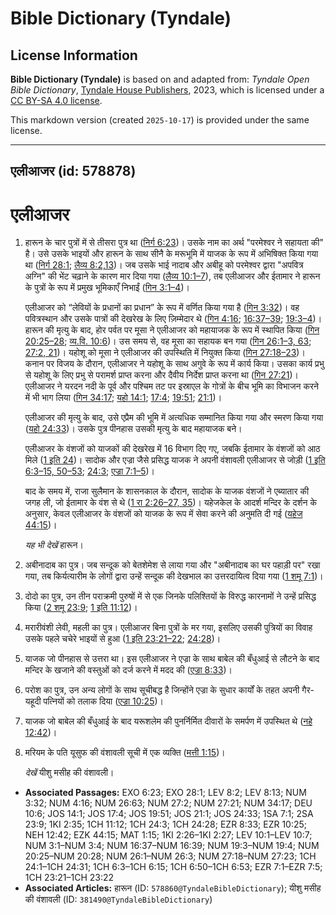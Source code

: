 # Bible Dictionary (Tyndale)

## License Information

**Bible Dictionary (Tyndale)** is based on and adapted from: _Tyndale Open Bible Dictionary_, [Tyndale House Publishers](https://tyndaleopenresources.com/), 2023, which is licensed under a [CC BY-SA 4.0 license](https://creativecommons.org/licenses/by-sa/4.0/legalcode.en).

This markdown version (created `2025-10-17`) is provided under the same license.



--------------------------------

## एलीआजर (id: 578878)

एलीआजर
======

1. हारून के चार पुत्रों में से तीसरा पुत्र था ([निर्ग 6:23](https://ref.ly/Exod6:23))। उसके नाम का अर्थ "परमेश्वर ने सहायता की" है। उसे उसके भाइयों और हारून के साथ सीनै के मरूभूमि में याजक के रूप में अभिषिक्त किया गया था ([निर्ग 28:1](https://ref.ly/Exod28:1); [लैव्य 8:2,13](https://ref.ly/Lev8:2,Lev8:13))। जब उसके भाई नादाब और अबीहू को परमेश्वर द्वारा "अपवित्र अग्नि" की भेंट चढ़ाने के कारण मार दिया गया ([लैव्य 10:1–7](https://ref.ly/Lev10:1-Lev10:7)), तब एलीआजर और ईतामार ने हारून के पुत्रों के रूप में प्रमुख भूमिकाएँ निभाईं ([गिन 3:1–4](https://ref.ly/Num3:1-Num3:4))।

    एलीआजर को “लेवियों के प्रधानों का प्रधान” के रूप में वर्णित किया गया है ([गिन 3:32](https://ref.ly/Num3:32))। वह पवित्रस्थान और उसके पात्रों की देखरेख के लिए ज़िम्मेदार थे ([गिन 4:16](https://ref.ly/Num4:16); [16:37–39](https://ref.ly/Num16:37-Num16:39); [19:3–4](https://ref.ly/Num19:3-Num19:4))। हारून की मृत्यु के बाद, होर पर्वत पर मूसा ने एलीआजर को महायाजक के रूप में स्थापित किया ([गिन 20:25–28](https://ref.ly/Num20:25-Num20:28); [व्य.वि. 10:6](https://ref.ly/Deut10:6))। उस समय से, वह मूसा का सहायक बन गया ([गिन 26:1](https://ref.ly/Num26:1-Num26:3,Num26:63)[–](https://ref.ly/Num26:1-Num26:3)[3, 63](https://ref.ly/Num26:1-Num26:3,Num26:63); [27:2, 21](https://ref.ly/Num27:2,Num27:21))। यहोशू को मूसा ने एलीआजर की उपस्थिति में नियुक्त किया ([गिन 27:18–23](https://ref.ly/Num27:18-Num27:23))। कनान पर विजय के दौरान, एलीआजर ने यहोशू के साथ अगुवे के रूप में कार्य किया। उसका कार्य प्रभु से यहोशू के लिए प्रभु से परामर्श प्राप्त करना और दैवीय निर्देश प्राप्त करना था ([गिन 27:21](https://ref.ly/Num27:21))। एलीआजर ने यरदन नदी के पूर्व और पश्चिम तट पर इस्राएल के गोत्रों के बीच भूमि का विभाजन करने में भी भाग लिया ([गिन 34:17](https://ref.ly/Num34:17); [यहो 14:1](https://ref.ly/Josh14:1); [17:4](https://ref.ly/Josh17:4); [19:51](https://ref.ly/Josh19:51); [21:1](https://ref.ly/Josh21:1))।

    एलीआजर की मृत्यु के बाद, उसे एप्रैम की भूमि में अत्यधिक सम्मानित किया गया और स्मरण किया गया ([यहो 24:33](https://ref.ly/Josh24:33))। उसके पुत्र पीनहास उसकी मृत्यु के बाद महायाजक बने।

    एलीआजर के वंशजों को याजकों की देखरेख में 16 विभाग दिए गए, जबकि ईतामार के वंशजों को आठ मिले ([1 इति 24](https://ref.ly/1Chr24:1-1Chr24:31))। सादोक और एज्रा जैसे प्रसिद्ध याजक ने अपनी वंशावली एलीआजर से जोड़ी ([1 इति 6:3](https://ref.ly/1Chr6:3-1Chr6:15,1Chr6:50-1Chr6:53)[–](https://ref.ly/1Chr6:3-1Chr6:15)[15, 50](https://ref.ly/1Chr6:3-1Chr6:15,1Chr6:50-1Chr6:53)[–](https://ref.ly/1Chr6:3-1Chr6:15)[53](https://ref.ly/1Chr6:3-1Chr6:15,1Chr6:50-1Chr6:53); [24:3](https://ref.ly/1Chr24:3); [एज्रा 7:1–5](https://ref.ly/Ezra7:1-Ezra7:5))।

    बाद के समय में, राजा सुलैमान के शासनकाल के दौरान, सादोक के याजक वंशजों ने एब्यातार की जगह ली, जो ईतामार के वंश से थे ([1 रा 2:26](https://ref.ly/1Kgs2:26-1Kgs2:27,1Kgs2:35)[–](https://ref.ly/1Kgs2:26-1Kgs2:27)[27, 35](https://ref.ly/1Kgs2:26-1Kgs2:27,1Kgs2:35))। यहेजकेल के आदर्श मन्दिर के दर्शन के अनुसार, केवल एलीआजर के वंशजों को याजक के रूप में सेवा करने की अनुमति दी गई ([यहेज 44:15](https://ref.ly/Ezek44:15))।

    *यह भी देखें* हारून।

2. अबीनादाब का पुत्र। जब सन्दूक को बेतशेमेश से लाया गया और "अबीनादाब का घर पहाड़ी पर" रखा गया, तब किर्यत्यारीम के लोगों द्वारा उन्हें सन्दूक की देखभाल का उत्तरदायित्व दिया गया ([1 शमू 7:1](https://ref.ly/1Sam7:1))।
3. दोदो का पुत्र, उन तीन पराक्रमी पुरुषों में से एक जिनके पलिश्तियों के विरुद्ध कारनामों ने उन्हें प्रसिद्ध किया ([2 शमू 23:9](https://ref.ly/2Sam23:9); [1 इति 11:12](https://ref.ly/1Chr11:12))।
4. मरारीवंशी लेवी, महली का पुत्र। एलीआजर बिना पुत्रों के मर गया, इसलिए उसकी पुत्रियों का विवाह उसके पहले चचेरे भाइयों से हुआ ([1 इति 23:21–22](https://ref.ly/1Chr23:21-1Chr23:22); [24:28](https://ref.ly/1Chr24:28))।
5. याजक जो पीनहास से उत्तरा था। इस एलीआजर ने एज्रा के साथ बाबेल की बँधुआई से लौटने के बाद मन्दिर के खजाने की वस्तुओं को दर्ज करने में मदद की ([एज्रा 8:33](https://ref.ly/Ezra8:33))।
6. परोश का पुत्र, उन अन्य लोगों के साथ सूचीबद्ध है जिन्होंने एज्रा के सुधार कार्यों के तहत अपनी गैर\-यहूदी पत्नियों को तलाक दिया ([एज्रा 10:25](https://ref.ly/Ezra10:25))।
7. याजक जो बाबेल की बँधुआई के बाद यरूशलेम की पुनर्निर्मित दीवारों के समर्पण में उपस्थित थे ([नहे 12:42](https://ref.ly/Neh12:42))।
8. मरियम के पति यूसुफ की वंशावली सूची में एक व्यक्ति ([मत्ती 1:15](https://ref.ly/Matt1:15))।

    *देखें* यीशु मसीह की वंशावली।

* **Associated Passages:** EXO 6:23; EXO 28:1; LEV 8:2; LEV 8:13; NUM 3:32; NUM 4:16; NUM 26:63; NUM 27:2; NUM 27:21; NUM 34:17; DEU 10:6; JOS 14:1; JOS 17:4; JOS 19:51; JOS 21:1; JOS 24:33; 1SA 7:1; 2SA 23:9; 1KI 2:35; 1CH 11:12; 1CH 24:3; 1CH 24:28; EZR 8:33; EZR 10:25; NEH 12:42; EZK 44:15; MAT 1:15; 1KI 2:26–1KI 2:27; LEV 10:1–LEV 10:7; NUM 3:1–NUM 3:4; NUM 16:37–NUM 16:39; NUM 19:3–NUM 19:4; NUM 20:25–NUM 20:28; NUM 26:1–NUM 26:3; NUM 27:18–NUM 27:23; 1CH 24:1–1CH 24:31; 1CH 6:3–1CH 6:15; 1CH 6:50–1CH 6:53; EZR 7:1–EZR 7:5; 1CH 23:21–1CH 23:22
* **Associated Articles:** हारून (ID: `578860@TyndaleBibleDictionary`); यीशु मसीह की वंशावली (ID: `381490@TyndaleBibleDictionary`)

